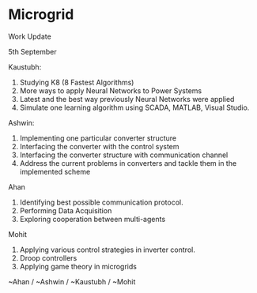 # Microgrid

Work Update

5th September

Kaustubh: 

1.	Studying K8 (8 Fastest Algorithms)
2.	More ways to apply Neural Networks to Power Systems
3.	Latest and the best way previously Neural Networks were applied
4.	Simulate one learning algorithm using SCADA, MATLAB, Visual Studio. 


Ashwin:

1. Implementing one particular converter structure
2. Interfacing the converter with the control system
3. Interfacing the converter structure with communication channel
4. Address the current problems in converters and tackle them in the implemented scheme

Ahan

1.	Identifying best possible communication protocol.
2.	Performing Data Acquisition
3.	Exploring cooperation between multi-agents

Mohit

1. Applying various control strategies in inverter control.
2. Droop controllers
3. Applying game theory in microgrids

~Ahan / ~Ashwin / ~Kaustubh / ~Mohit
